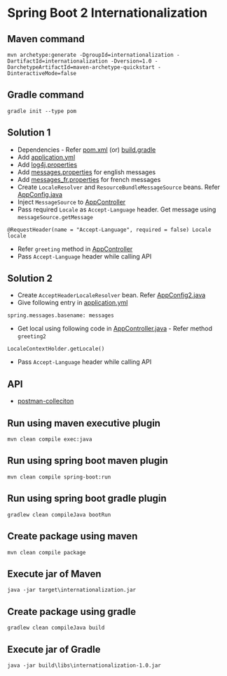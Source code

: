 # Spring Boot 2 Internationalization

## Maven command
```
mvn archetype:generate -DgroupId=internationalization -DartifactId=internationalization -Dversion=1.0 -DarchetypeArtifactId=maven-archetype-quickstart -DinteractiveMode=false
```

## Gradle command
```
gradle init --type pom
```

## Solution 1
* Dependencies - Refer [pom.xml](pom.xml) (or) [build.gradle](build.gradle)
* Add [application.yml](src/main/resources/application.yml)
* Add [log4j.properties](src/main/resources/log4j.properties)
* Add [messages.properties](src/main/resources/messages.properties) for english messages
* Add [messages_fr.properties](src/main/resources/messages_fr.properties) for french messages
* Create `LocaleResolver` and `ResourceBundleMessageSource` beans. Refer [AppConfig.java](src/main/java/internationalization/config/AppConfig.java)
* Inject `MessageSource` to [AppController](src/main/java/internationalization/controller/AppController.java)
* Pass required `Locale` as `Accept-Language` header. Get message using `messageSource.getMessage`
```
@RequestHeader(name = "Accept-Language", required = false) Locale locale
```
* Refer `greeting` method in [AppController](src/main/java/internationalization/controller/AppController.java)
* Pass `Accept-Language` header while calling API

## Solution 2
* Create `AcceptHeaderLocaleResolver` bean. Refer [AppConfig2.java](src/main/java/internationalization/config/AppConfig2.java)
* Give following entry in [application.yml](src/main/resources/application.yml)
```
spring.messages.basename: messages
```
* Get local using following code in [AppController.java](src/main/java/internationalization/controller/AppController.java) - Refer method `greeting2`
```
LocaleContextHolder.getLocale()
```
* Pass `Accept-Language` header while calling API 

## API
* [postman-colleciton](files/internationalization.postman_collection.json)

## Run using maven executive plugin
```
mvn clean compile exec:java
```

## Run using spring boot maven plugin
```
mvn clean compile spring-boot:run
```

## Run using spring boot gradle plugin
```
gradlew clean compileJava bootRun
```

## Create package using maven
```
mvn clean compile package
```

## Execute jar of Maven
```
java -jar target\internationalization.jar
```

## Create package using gradle
```
gradlew clean compileJava build
```

## Execute jar of Gradle
```
java -jar build\libs\internationalization-1.0.jar
```